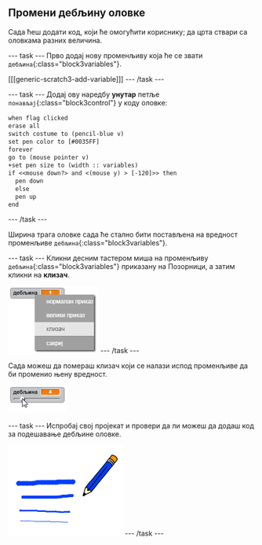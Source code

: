 ## Промени дебљину оловке

Сада ћеш додати код, који ће омогућити кориснику; да црта ствари са оловкама разних величина.

\--- task \--- Прво додај нову променљиву која ће се звати `дебљина`{:class="block3variables"}.

[[[generic-scratch3-add-variable]]] \--- /task \---

\--- task \--- Додај ову наредбу **унутар** петље `понављај`{:class="block3control"} у коду оловке:

```blocks3
when flag clicked
erase all
switch costume to (pencil-blue v)
set pen color to [#0035FF]
forever
go to (mouse pointer v)
+set pen size to (width :: variables)
if <<mouse down?> and <(mouse y) > [-120]>> then 
  pen down
  else
  pen up
end
```

\--- /task \---

Ширина трага оловке сада ће стално бити постављена на вредност променљиве `дебљина`{:class="block3variables"}.

\--- task \--- Кликни десним тастером миша на променљиву `дебљина`{:class="block3variables"} приказану на Позорници, а затим кликни на **клизач**.

![снимак екрана](images/paint-slider.png) \--- /task \---

Сада можеш да помераш клизач који се налази испод променљиве да би променио њену вредност.

![снимак екрана](images/paint-slider-change.png)

\--- task \--- Испробај свој пројекат и провери да ли можеш да додаш код за подешавање дебљине оловке.

![снимак екрана](images/paint-width-test.png) \--- /task \---